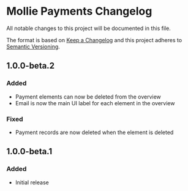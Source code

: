 # Mollie Payments Changelog

All notable changes to this project will be documented in this file.

The format is based on [Keep a Changelog](http://keepachangelog.com/) and this project adheres to [Semantic Versioning](http://semver.org/).

## 1.0.0-beta.2
### Added
- Payment elements can now be deleted from the overview
- Email is now the main UI label for each element in the overview

### Fixed
- Payment records are now deleted when the element is deleted


## 1.0.0-beta.1
### Added
- Initial release
